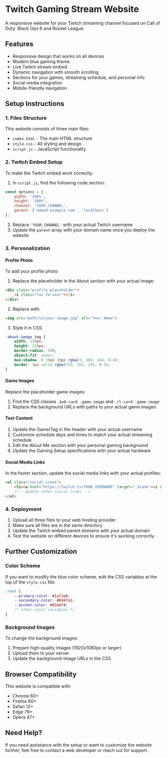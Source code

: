# Twitch Gaming Stream Website

A responsive website for your Twitch streaming channel focused on Call of Duty: Black Ops 6 and Rocket League.

## Features

- Responsive design that works on all devices
- Modern blue gaming theme
- Live Twitch stream embed
- Dynamic navigation with smooth scrolling
- Sections for your games, streaming schedule, and personal info
- Social media integration
- Mobile-friendly navigation

## Setup Instructions

### 1. Files Structure

This website consists of three main files:
- `index.html` - The main HTML structure
- `style.css` - All styling and design
- `script.js` - JavaScript functionality

### 2. Twitch Embed Setup

To make the Twitch embed work correctly:

1. In `script.js`, find the following code section:
```javascript
const options = {
    width: '100%',
    height: '100%',
    channel: 'YOUR_CHANNEL',
    parent: ['embed.example.com', 'localhost']
};
```

2. Replace `'YOUR_CHANNEL'` with your actual Twitch username
3. Update the `parent` array with your domain name once you deploy the website

### 3. Personalization

#### Profile Photo

To add your profile photo:
1. Replace the placeholder in the About section with your actual image:
```html
<div class="profile-placeholder">
    <i class="fas fa-user"></i>
</div>
```
2. Replace with:
```html
<img src="path/to/your-image.jpg" alt="Your Name">
```
3. Style it in CSS:
```css
.about-image img {
    width: 250px;
    height: 250px;
    border-radius: 50%;
    object-fit: cover;
    box-shadow: 0 10px 30px rgba(3, 169, 244, 0.4);
    border: 5px solid rgba(255, 255, 255, 0.1);
}
```

#### Game Images

Replace the placeholder game images:
1. Find the CSS classes `.bo6-card .game-image` and `.rl-card .game-image`
2. Replace the background URLs with paths to your actual game images

#### Text Content

1. Update the GamerTag in the header with your actual username
2. Customize schedule days and times to match your actual streaming schedule
3. Edit the About Me section with your personal gaming background
4. Update the Gaming Setup specifications with your actual hardware

#### Social Media Links

In the footer section, update the social media links with your actual profiles:
```html
<ul class="social-icons">
    <li><a href="https://twitch.tv/YOUR_USERNAME" target="_blank"><i class="fab fa-twitch"></i></a></li>
    <!-- Update other social links -->
</ul>
```

### 4. Deployment

1. Upload all three files to your web hosting provider
2. Make sure all files are in the same directory
3. Update the Twitch embed parent domains with your actual domain
4. Test the website on different devices to ensure it's working correctly

## Further Customization

### Color Scheme

If you want to modify the blue color scheme, edit the CSS variables at the top of the `style.css` file:

```css
:root {
    --primary-color: #1a73e8;
    --secondary-color: #0d47a1;
    --accent-color: #03a9f4;
    /* other color variables */
}
```

### Background Images

To change the background images:
1. Prepare high-quality images (1920x1080px or larger)
2. Upload them to your server
3. Update the background-image URLs in the CSS

## Browser Compatibility

This website is compatible with:
- Chrome 60+
- Firefox 60+
- Safari 12+
- Edge 79+
- Opera 47+

## Need Help?

If you need assistance with the setup or want to customize the website further, feel free to contact a web developer or reach out for support.
